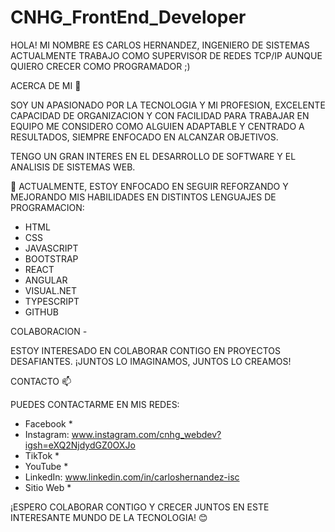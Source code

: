 # CNHG_FrontEnd_Developer

HOLA! MI NOMBRE ES CARLOS HERNANDEZ, INGENIERO DE SISTEMAS 
ACTUALMENTE TRABAJO COMO SUPERVISOR DE REDES TCP/IP AUNQUE QUIERO CRECER COMO PROGRAMADOR ;)

ACERCA DE MI 👀

 SOY UN APASIONADO POR LA TECNOLOGIA Y MI PROFESION, EXCELENTE CAPACIDAD DE ORGANIZACION Y CON FACILIDAD PARA TRABAJAR EN EQUIPO
 ME CONSIDERO COMO ALGUIEN ADAPTABLE Y CENTRADO A RESULTADOS, SIEMPRE ENFOCADO EN ALCANZAR OBJETIVOS.

 TENGO UN GRAN INTERES EN EL DESARROLLO DE SOFTWARE Y EL ANALISIS DE SISTEMAS WEB.

 🌱 ACTUALMENTE, ESTOY ENFOCADO EN SEGUIR REFORZANDO Y MEJORANDO MIS HABILIDADES EN DISTINTOS LENGUAJES DE PROGRAMACION:

- HTML
- CSS
- JAVASCRIPT
- BOOTSTRAP
- REACT
- ANGULAR
- VISUAL.NET
- TYPESCRIPT
- GITHUB 

COLABORACION *-*

 ESTOY INTERESADO EN COLABORAR CONTIGO EN PROYECTOS DESAFIANTES. ¡JUNTOS LO IMAGINAMOS, JUNTOS LO CREAMOS!

CONTACTO 📫

 PUEDES CONTACTARME EN MIS REDES:

 - Facebook *
 - Instagram: www.instagram.com/cnhg_webdev?igsh=eXQ2NjdydGZ0OXJo
 - TikTok *
 - YouTube *
 - LinkedIn:  www.linkedin.com/in/carloshernandez-isc
 - Sitio Web *

¡ESPERO COLABORAR CONTIGO Y CRECER JUNTOS EN ESTE INTERESANTE MUNDO DE LA TECNOLOGIA! 😊
